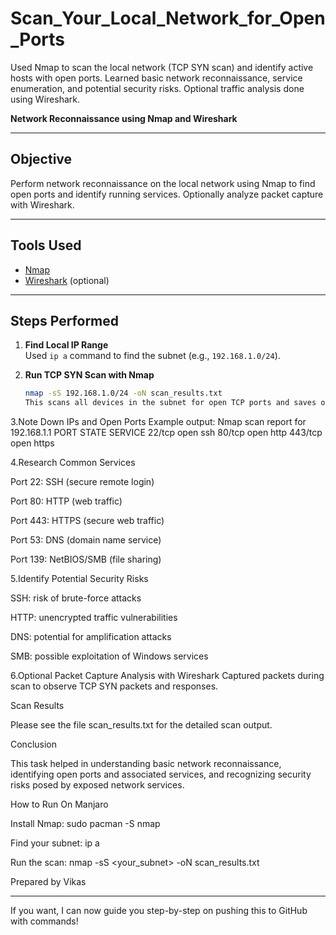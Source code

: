 # Scan_Your_Local_Network_for_Open_Ports
Used Nmap to scan the local network (TCP SYN scan) and identify active hosts with open ports. Learned basic network reconnaissance, service enumeration, and potential security risks. Optional traffic analysis done using Wireshark.

**Network Reconnaissance using Nmap and Wireshark**

---

## Objective  
Perform network reconnaissance on the local network using Nmap to find open ports and identify running services. Optionally analyze packet capture with Wireshark.

---

## Tools Used  
- [Nmap](https://nmap.org/)  
- [Wireshark](https://www.wireshark.org/) (optional)

---

## Steps Performed  

1. **Find Local IP Range**  
   Used `ip a` command to find the subnet (e.g., `192.168.1.0/24`).

2. **Run TCP SYN Scan with Nmap**  
   ```bash
   nmap -sS 192.168.1.0/24 -oN scan_results.txt
   This scans all devices in the subnet for open TCP ports and saves output to scan_results.txt.

3.Note Down IPs and Open Ports
Example output: Nmap scan report for 192.168.1.1
PORT    STATE SERVICE
22/tcp  open  ssh
80/tcp  open  http
443/tcp open  https

4.Research Common Services

Port 22: SSH (secure remote login)

Port 80: HTTP (web traffic)

Port 443: HTTPS (secure web traffic)

Port 53: DNS (domain name service)

Port 139: NetBIOS/SMB (file sharing)

5.Identify Potential Security Risks

SSH: risk of brute-force attacks

HTTP: unencrypted traffic vulnerabilities

DNS: potential for amplification attacks

SMB: possible exploitation of Windows services

6.Optional Packet Capture Analysis with Wireshark
Captured packets during scan to observe TCP SYN packets and responses.

Scan Results

Please see the file scan_results.txt for the detailed scan output.

Conclusion

This task helped in understanding basic network reconnaissance, identifying open ports and associated services, and recognizing security risks posed by exposed network services.

How to Run On Manjaro

Install Nmap:
sudo pacman -S nmap

Find your subnet:
ip a

Run the scan:
nmap -sS <your_subnet> -oN scan_results.txt

Prepared by Vikas

---

If you want, I can now guide you step-by-step on pushing this to GitHub with commands!
